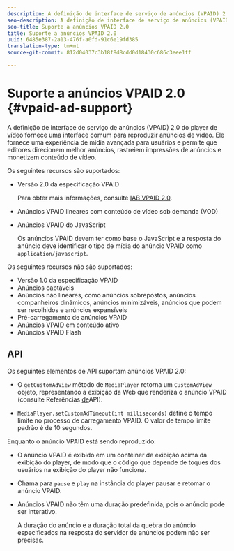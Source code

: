 ```yaml
---
description: A definição de interface de serviço de anúncios (VPAID) 2.0 do player de vídeo fornece uma interface comum para reproduzir anúncios de vídeo. Ele fornece uma experiência de mídia avançada para usuários e permite que editores direcionem melhor anúncios, rastreiem impressões de anúncios e monetizem conteúdo de vídeo.
seo-description: A definição de interface de serviço de anúncios (VPAID) 2.0 do player de vídeo fornece uma interface comum para reproduzir anúncios de vídeo. Ele fornece uma experiência de mídia avançada para usuários e permite que editores direcionem melhor anúncios, rastreiem impressões de anúncios e monetizem conteúdo de vídeo.
seo-title: Suporte a anúncios VPAID 2.0
title: Suporte a anúncios VPAID 2.0
uuid: 6485e387-2a13-476f-a0fd-91c6e19fd385
translation-type: tm+mt
source-git-commit: 812d04037c3b18f8d8cdd0d18430c686c3eee1ff

---
```



# Suporte a anúncios VPAID 2.0 {#vpaid-ad-support}

A definição de interface de serviço de anúncios (VPAID) 2.0 do player de vídeo fornece uma interface comum para reproduzir anúncios de vídeo. Ele fornece uma experiência de mídia avançada para usuários e permite que editores direcionem melhor anúncios, rastreiem impressões de anúncios e monetizem conteúdo de vídeo.

Os seguintes recursos são suportados:

* Versão 2.0 da especificação VPAID

   Para obter mais informações, consulte [IAB VPAID 2.0](https://www.iab.com/wp-content/uploads/2015/06/VPAID_2_0_Final_04-10-2012.pdf).
* Anúncios VPAID lineares com conteúdo de vídeo sob demanda (VOD)
* Anúncios VPAID do JavaScript

   Os anúncios VPAID devem ter como base o JavaScript e a resposta do anúncio deve identificar o tipo de mídia do anúncio VPAID como `application/javascript`.

Os seguintes recursos não são suportados:

* Versão 1.0 da especificação VPAID
* Anúncios captáveis
* Anúncios não lineares, como anúncios sobrepostos, anúncios companheiros dinâmicos, anúncios minimizáveis, anúncios que podem ser recolhidos e anúncios expansíveis
* Pré-carregamento de anúncios VPAID
* Anúncios VPAID em conteúdo ativo
* Anúncios VPAID Flash

## API

Os seguintes elementos de API suportam anúncios VPAID 2.0:

* O `getCustomAdView` método de `MediaPlayer` retorna um `CustomAdView` objeto, representando a exibição da Web que renderiza o anúncio VPAID (consulte Referências [de](https://help.adobe.com/en_US/primetime/api/psdk/javadoc/index.html)API).

* `MediaPlayer.setCustomAdTimeout(int milliseconds)` define o tempo limite no processo de carregamento VPAID. O valor de tempo limite padrão é de 10 segundos.

Enquanto o anúncio VPAID está sendo reproduzido:

* O anúncio VPAID é exibido em um contêiner de exibição acima da exibição do player, de modo que o código que depende de toques dos usuários na exibição do player não funciona.
* Chama para `pause` e `play` na instância do player pausar e retomar o anúncio VPAID.

* Anúncios VPAID não têm uma duração predefinida, pois o anúncio pode ser interativo.

   A duração do anúncio e a duração total da quebra do anúncio especificados na resposta do servidor de anúncios podem não ser precisas.